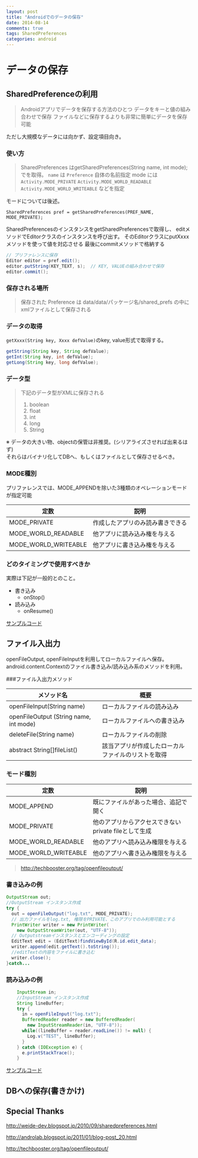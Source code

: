 ```yaml
---
layout: post
title: "Androidでのデータの保存"
date: 2014-08-14
comments: true
tags: SharedPreferences 
categories: android
---
```



# データの保存

## SharedPreferenceの利用

> Androidアプリでデータを保存する方法のひとつ
> データをキーと値の組み合わせで保存
> ファイルなどに保存するよりも非常に簡単にデータを保存可能

ただし大規模なデータには向かず、設定項目向き。

<!-- more -->

### 使い方

> SharedPreferences はgetSharedPreferences(String name, int mode);
> でを取得。
> `name` は `Preference` 自体の名前指定
> mode には
> `Activity.MODE_PRIVATE`
> `Activity.MODE_WORLD_READABLE`
> `Activity.MODE_WORLD_WRITEABLE`
> などを指定

モードについては後述。

`SharedPreferences pref = getSharedPreferences(PREF_NAME, MODE_PRIVATE);`

SharedPreferencesのインスタンスをgetSharedPreferencesで取得し、
editメソッドでEditorクラスのインスタンスを呼び出す。
そのEditorクラスにputXxxxメソッドを使って値を対応させる
最後にcommitメソッドで格納する

``` java
// プリファレンスに保存
Editor editor = pref.edit();
editor.putString(KEY_TEXT, s);  // KEY, VALUEの組み合わせで保存
editor.commit();
```

### 保存される場所
> 保存された Preference は data/data/パッケージ名/shared_prefs
> の中に xmlファイルとして保存される

### データの取得

`getXxxx(String key, Xxxx defValue)`のkey, value形式で取得する。

``` java 
getString(String key, String defValue);
getInt(String key, int defValue);
getLong(String key, long defValue);
```

### データ型

> 下記のデータ型がXMLに保存される
> 1. boolean
> 2. float
> 3. int
> 4. long
> 5. String

※ データの大きい物、objectの保管は非推奨。(シリアライズさせれば出来るはず)  
それらはバイナリ化してDBへ、もしくはファイルとして保存させるべき。

### MODE種別

プリファレンスでは、MODE_APPENDを除いた3種類のオペレーションモードが指定可能

|定数  |説明|
|-------|----|
|MODE_PRIVATE  |作成したアプリのみ読み書きできる
|MODE_WORLD_READABLE  |他アプリに読み込み権を与える
|MODE_WORLD_WRITEABLE  |他アプリに書き込み権を与える


### どのタイミングで使用すべきか

実際は下記が一般的とのこと。

* 書き込み
    * onStop()
* 読み込み
    * onResume()



[ サンプルコード ]( https://gist.github.com/iberianpig/a25ce9e12795cdd40dd1/revisions )


## ファイル入出力

openFileOutput, openFileInputを利用してローカルファイルへ保存。
android.content.Contextのファイル書き込み/読み込み系のメソッドを利用。


###ファイル入出力メソッド

|メソッド名|  概要|
|---------|------|
|openFileInput(String name)|  ローカルファイルの読み込み|
|openFileOutput (String name, int mode)|  ローカルファイルへの書き込み|
|deleteFile(String name)|  ローカルファイルの削除|
|abstract String[]fileList()|  該当アプリが作成したローカルファイルのリストを取得|

### モード種別

|定数  |説明|
|-------|----|
|MODE_APPEND| 既にファイルがあった場合、追記で開く|
|MODE_PRIVATE| 他のアプリからアクセスできないprivate fileとして生成|
|MODE_WORLD_READABLE| 他のアプリへ読み込み権限を与える|
|MODE_WORLD_WRITEABLE| 他のアプリへ書き込み権限を与える|

> http://techbooster.org/tag/openfileoutput/

### 書き込みの例

```java
OutputStream out;
//OutputStream インスタンス作成
try {
  out = openFileOutput("log.txt", MODE_PRIVATE);
  // 出力ファイルをlog.txt, 権限をPRIVATE、このアプリでのみ利用可能とする
  PrintWriter writer = new PrintWriter(
    new OutputStreamWriter(out, "UTF-8"));
  // Outputstreamインスタンスとエンコーディングの設定
  EditText edit = (EditText)findViewById(R.id.edit_data);
  writer.append(edit.getText().toString());
  //editTextの内容をファイルに書き込む
  writer.close();
}catch...
```

### 読み込みの例

```java
    InputStream in;
    //InputStream インスタンス作成
    String lineBuffer;
    try {
      in = openFileInput("log.txt");
      BufferedReader reader = new BufferedReader(
        new InputStreamReader(in, "UTF-8"));
      while((lineBuffer = reader.readLine()) != null) {
        Log.v("TEST", lineBuffer);
      }
    } catch (IOException e) {
      e.printStackTrace();
    }
```

  [ サンプルコード ]( https://gist.github.com/iberianpig/007b96e935dd607311ae/revisions )

## DBへの保存(書きかけ)


## Special Thanks

http://weide-dev.blogspot.jp/2010/09/sharedpreferences.html  

http://androlab.blogspot.jp/2011/01/blog-post_20.html  

http://techbooster.org/tag/openfileoutput/  
